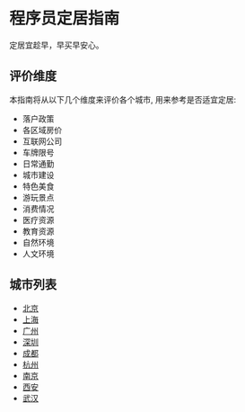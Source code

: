 # 程序员定居指南

定居宜趁早，早买早安心。


## 评价维度

本指南将从以下几个维度来评价各个城市, 用来参考是否适宜定居:

- 落户政策
- 各区域房价
- 互联网公司
- 车牌限号
- 日常通勤
- 城市建设
- 特色美食
- 游玩景点
- 消费情况
- 医疗资源
- 教育资源
- 自然环境
- 人文环境



## 城市列表



- [北京](city/beijing/README.md)
- [上海](city/shanghai/README.md)
- [广州](city/guangzhou/README.md)
- [深圳](city/shenzhen/README.md)
- [成都](city/chengdu/README.md)
- [杭州](city/hangzhou/README.md)
- [南京](city/nanjing/README.md)
- [西安](city/xian/README.md)
- [武汉](city/wuhan/README.md)